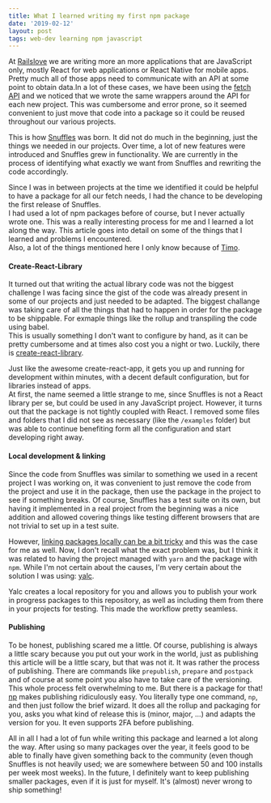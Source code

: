 ```yaml
---
title: What I learned writing my first npm package
date: '2019-02-12'
layout: post
tags: web-dev learning npm javascript
---
```


At [Railslove](https://railslove.com) we are writing more an more applications
that are JavaScript only, mostly React for web applications or React Native for
mobile apps. Pretty much all of those apps need to communicate with an API at
some point to obtain data.In a lot of these cases, we have been using the
[fetch API](https://developer.mozilla.org/en-US/docs/Web/API/Fetch_API) and we
noticed that we wrote the same wrappers around the API for each new project.
This was cumbersome and error prone, so it seemed convenient to just move that
code into a package so it could be reused throughout our various projects.

This is how [Snuffles](https://github.com/railslove/snuffles) was born. It did
not do much in the beginning, just the things we needed in our projects. Over
time, a lot of new features were introduced and Snuffles grew in functionality.
We are currently in the process of identifying what exactly we want from Snuffles and
rewriting the code accordingly.

Since I was in between projects at the time we identified it could be helpful to
have a package for all our fetch needs, I had the chance to be
developing the first release of Snuffles.  
I had used a lot of npm packages before of course, but I never actually wrote
one. This was a really interesting process for me and I learned a lot along the
way. This article goes into detail on some of the things that I learned and
problems I encountered.  
Also, a lot of the things mentioned here I only know because of
[Timo](https://timomeh.de/).

#### Create-React-Library

It turned out that writing the actual library code was not the biggest challenge
I was facing since the gist of the code was already present in some of our
projects and just needed to be adapted. The biggest challange was taking care of
all the things that had to happen in order for the package to be shippable.
For exmaple things like the rollup and transpiling the code using babel.  
This is usually something I don't want to configure by hand, as it can be pretty
cumbersome and at times also cost you a night or two. Luckily, there is
[create-react-library](https://www.npmjs.com/package/create-react-library).

Just like the awesome create-react-app, it gets you up and running for
development within minutes, with a decent default configuration, but for
libraries instead of apps.  
At first, the name seemed a little strange to me, since Snuffles is not a React
library per se, but could be used in any JavaScript project. However, it turns
out that the package is not tightly coupled with React. I removed some files and
folders that I did not see as necessary (like the `/examples` folder) but was
able to continue benefiting form all the configuration and start developing
right away.

#### Local development & linking

Since the code from Snuffles was similar to something we used in a recent project
I was working on, it was convenient to just remove the code from the project and
use it in the package, then use the package in the project to see if something
breaks. Of course, Snuffles has a test suite on its own, but having it
implemented in a real project from the beginning was a nice addition and allowed
covering things like testing different browsers that are not trivial to set up
in a test suite.

However, [linking packages locally can be a bit
tricky](https://github.com/yarnpkg/yarn/issues/1761#issuecomment-259706202) and
this was the case for me as well. Now, I don't recall what the exact problem
was, but I think it was related to having the project managed with `yarn` and
the package with `npm`. While I'm not certain about the causes, I'm very certain
about the solution I was using: [yalc](https://www.npmjs.com/package/yalc).

Yalc creates a local repository for you and allows you to publish your work in
progress packages to this repository, as well as including them from there in
your projects for testing. This made the workflow pretty seamless.

#### Publishing

To be honest, publishing scared me a little. Of course, publishing is always a
little scary because you put out your work in the world, just as publishing this
article will be a little scary, but that was not it. It was rather the process
of publishing. There are commands like `prepublish`, `prepare` and `postpack`
and of course at some point you also have to take care of the versioning. This
whole process felt overwhelming to me. But there is a package for that!  
[np](https://github.com/sindresorhus/np) makes publishing ridiculously easy. You
literally type one command, `np`, and then just follow the brief wizard. It does
all the rollup and packaging for you, asks you what kind of release this is
(minor, major, ...) and adapts the version for you. It even supports 2FA before
publishing.

All in all I had a lot of fun while writing this package and learned a lot along
the way. After using so many packages over the year, it feels good to be able to
finally have given something back to the community (even though Snuffles is not
heavily used; we are somewhere between 50 and 100 installs per week most weeks).
In the future, I definitely want to keep publishing smaller packages, even if it
is just for myself. It's (almost) never wrong to ship something!
